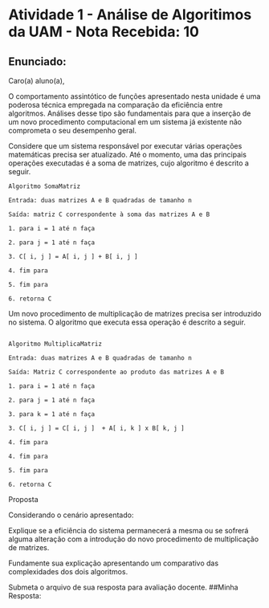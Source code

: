 # Atividade 1 - Análise de Algoritimos da UAM - Nota Recebida: 10
## Enunciado:
Caro(a) aluno(a),



O comportamento assintótico de funções apresentado nesta unidade é uma poderosa técnica empregada na comparação da eficiência entre algoritmos. Análises desse tipo são fundamentais para que a inserção de um novo procedimento computacional em um sistema já existente não comprometa o seu desempenho geral.

Considere que um sistema responsável por executar várias operações matemáticas precisa ser atualizado. Até o momento, uma das principais operações executadas é a soma de matrizes, cujo algoritmo é descrito a seguir.


```
Algoritmo SomaMatriz

Entrada: duas matrizes A e B quadradas de tamanho n

Saída: matriz C correspondente à soma das matrizes A e B

1. para i = 1 até n faça

2. para j = 1 até n faça

3. C[ i, j ] = A[ i, j ] + B[ i, j ]

4. fim para

5. fim para

6. retorna C
```


Um novo procedimento de multiplicação de matrizes precisa ser introduzido no sistema. O algoritmo que executa essa operação é descrito a seguir.

```

Algoritmo MultiplicaMatriz

Entrada: duas matrizes A e B quadradas de tamanho n

Saída: Matriz C correspondente ao produto das matrizes A e B

1. para i = 1 até n faça

2. para j = 1 até n faça

3. para k = 1 até n faça

3. C[ i, j ] = C[ i, j ]  + A[ i, k ] x B[ k, j ]

4. fim para

4. fim para

5. fim para

6. retorna C

```

Proposta

Considerando o cenário apresentado:

Explique se a eficiência do sistema permanecerá a mesma ou se sofrerá alguma alteração com a introdução do novo procedimento de multiplicação de matrizes.

Fundamente sua explicação apresentando um comparativo das complexidades dos dois algoritmos.

Submeta o arquivo de sua resposta para avaliação docente.
##Minha Resposta:
